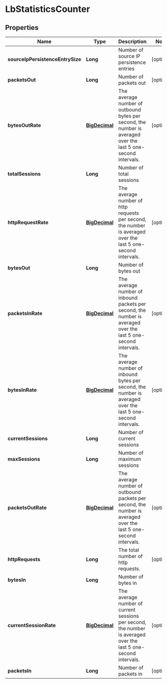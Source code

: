 # LbStatisticsCounter

## Properties
Name | Type | Description | Notes
------------ | ------------- | ------------- | -------------
**sourceIpPersistenceEntrySize** | **Long** | Number of source IP persistence entries |  [optional]
**packetsOut** | **Long** | Number of packets out |  [optional]
**bytesOutRate** | [**BigDecimal**](BigDecimal.md) | The average number of outbound bytes per second, the number is averaged over the last 5 one-second intervals.  |  [optional]
**totalSessions** | **Long** | Number of total sessions | 
**httpRequestRate** | [**BigDecimal**](BigDecimal.md) | The average number of http requests per second, the number is averaged over the last 5 one-second intervals.  |  [optional]
**bytesOut** | **Long** | Number of bytes out | 
**packetsInRate** | [**BigDecimal**](BigDecimal.md) | The average number of inbound packets per second, the number is averaged over the last 5 one-second intervals.  |  [optional]
**bytesInRate** | [**BigDecimal**](BigDecimal.md) | The average number of inbound bytes per second, the number is averaged over the last 5 one-second intervals.  |  [optional]
**currentSessions** | **Long** | Number of current sessions | 
**maxSessions** | **Long** | Number of maximum sessions | 
**packetsOutRate** | [**BigDecimal**](BigDecimal.md) | The average number of outbound packets per second, the number is averaged over the last 5 one-second intervals.  |  [optional]
**httpRequests** | **Long** | The total number of http requests. |  [optional]
**bytesIn** | **Long** | Number of bytes in | 
**currentSessionRate** | [**BigDecimal**](BigDecimal.md) | The average number of current sessions per second, the number is averaged over the last 5 one-second intervals.  |  [optional]
**packetsIn** | **Long** | Number of packets in |  [optional]
